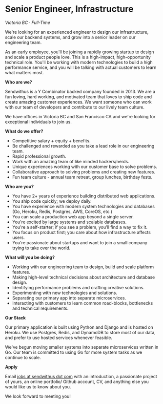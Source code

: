 Senior Engineer, Infrastructure
===


_Victoria BC &middot; Full-Time_

We're looking for an experienced engineer to design our infrastructure, scale our backend systems, and grow into a senior leader on our engineering team.

As an early employee, you'll be joining a rapidly growing startup to design and scale a product people love. This is a high-impact, high-opportunity technical role. You'll be working with modern technologies to build a high performance service, and you will be talking with actual customers to learn what matters most.

<!-- more -->



__Who are we?__

Sendwithus is a Y Combinator backed company founded in 2013. We are a fun loving, hard working, and motivated team that loves to ship code and create amazing customer experiences. We want someone who can work with our team of developers and contribute to our lively team culture.

We have offices in Victoria BC and San Francisco CA and we're looking for exceptional individuals to join us.



__What do we offer?__

* Competitive salary + equity + benefits.
* Be challenged and rewarded as you take a lead role in our engineering team.
* Rapid professional growth.
* Work with an amazing team of like minded hackers/nerds.
* Unique experiences working with our customer base to solve problems.
* Collaborative approach to solving problems and creating new features.
* Fun team culture - annual team retreat, group lunches, birthday fests.



__Who are you?__

* You have 2+ years of experience building distributed web applications.
* You ship code quickly; we deploy daily.
* You have experience with modern system technologies and databases (Go, Heroku, Redis, Postgres, AWS, CoreOS, etc.)
* You can scale a production web app beyond a single server.
* You're excited by large systems and scalable databases.
* You're a self-starter; if you see a problem, you'll find a way to fix it.
* You focus on product first; you care about how infrastructure affects users.
* You're passionate about startups and want to join a small company trying to take over the world.



__What will you be doing?__

* Working with our engineering team to design, build and scale platform features.
* Making high-level technical decisions about architecture and database design.
* Identifying performance problems and crafting creative solutions.
* Experimenting with new technologies and solutions.
* Separating our primary app into separate microservices.
* Interacting with customers to learn common road-blocks, bottlenecks and technical requirements.



__Our Stack__

Our primary application is built using Python and Django and is hosted on Heroku. We use Postgres, Redis, and DynamoDB to store most of our data, and prefer to use hosted services whenever feasible.

We've begun moving smaller systems into separate microservices written in Go. Our team is committed to using Go for more system tasks as we continue to scale.



__Apply__

Email [jobs at sendwithus dot com](mailto:jobs@sendwithus.com) with an introduction, a passionate project of yours, an online portfolio/ Github account, CV, and anything else you would like us to know about you.

We look forward to meeting you!
